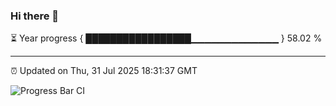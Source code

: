 ### Hi there 👋

⏳ Year progress { █████████████████▁▁▁▁▁▁▁▁▁▁▁▁▁ } 58.02 %

---

⏰ Updated on Thu, 31 Jul 2025 18:31:37 GMT

![Progress Bar CI](https://github.com/liununu/liununu/workflows/Progress%20Bar%20CI/badge.svg)
